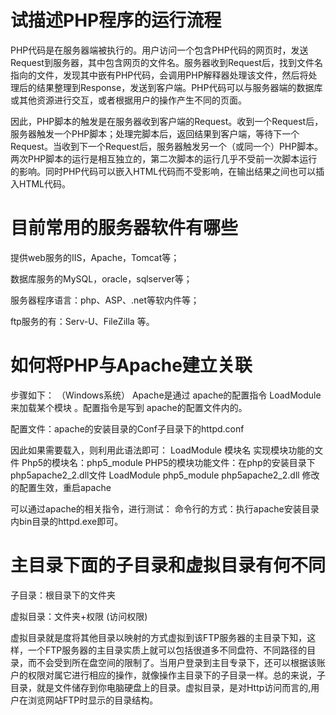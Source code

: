 # 试描述PHP程序的运行流程

PHP代码是在服务器端被执行的。用户访问一个包含PHP代码的网页时，发送Request到服务器，其中包含网页的文件名。服务器收到Request后，找到文件名指向的文件，发现其中嵌有PHP代码，会调用PHP解释器处理该文件，然后将处理后的结果整理到Response，发送到客户端。PHP代码可以与服务器端的数据库或其他资源进行交互，或者根据用户的操作产生不同的页面。

因此，PHP脚本的触发是在服务器收到客户端的Request。收到一个Request后，服务器触发一个PHP脚本；处理完脚本后，返回结果到客户端，等待下一个Request。当收到下一个Request后，服务器触发另一个（或同一个）PHP脚本。两次PHP脚本的运行是相互独立的，第二次脚本的运行几乎不受前一次脚本运行的影响。同时PHP代码可以嵌入HTML代码而不受影响，在输出结果之间也可以插入HTML代码。


# 目前常用的服务器软件有哪些

提供web服务的IIS，Apache，Tomcat等；

数据库服务的MySQL，oracle，sqlserver等；

服务器程序语言：php、ASP、.net等软内件等；

ftp服务的有：Serv-U、FileZilla 等。

# 如何将PHP与Apache建立关联
步骤如下：
（Windows系统）
Apache是通过 apache的配置指令 LoadModule来加载某个模块 。配置指令是写到 apache的配置文件内的。

配置文件：apache的安装目录的Conf子目录下的httpd.conf

因此如果需要载入，则利用此语法即可：
LoadModule 模块名 实现模块功能的文件
Php5的模块名：php5_module
PHP5的模块功能文件：在php的安装目录下php5apache2_2.dll文件
LoadModule php5_module php5apache2_2.dll
修改的配置生效，重启apache

可以通过apache的相关指令，进行测试：
命令行的方式：执行apache安装目录内bin目录的httpd.exe即可。


# 主目录下面的子目录和虚拟目录有何不同

子目录：根目录下的文件夹

虚拟目录：文件夹+权限 (访问权限)

虚拟目录就是度将其他目录以映射的方式虚拟到该FTP服务器的主目录下知，这样，一个FTP服务器的主目录实质上就可以包括很道多不同盘符、不同路径的目录，而不会受到所在盘空间的限制了。当用户登录到主目专录下，还可以根据该账户的权限对属它进行相应的操作，就像操作主目录下的子目录一样。总的来说，子目录，就是文件储存到你电脑硬盘上的目录。虚拟目录，是对Http访问而言的,用户在浏览网站FTP时显示的目录结构。
